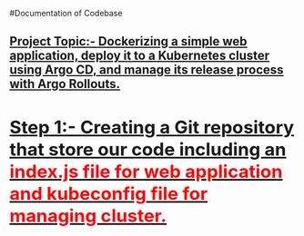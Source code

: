 #Documentation of Codebase
<h2><u>Project Topic:-<u> Dockerizing a simple web application, deploy it to a Kubernetes cluster using Argo CD, and manage its release process with Argo Rollouts.<h2>  

Step 1:- Creating a Git repository that store our code including an <b style="color: red;">index.js<b> file for web application and <b style="color: red;">kubeconfig</b> file for managing cluster.